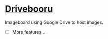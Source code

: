 # [Drivebooru](https://senchoupekora.github.io/drivebooru/)
Imageboard using Google Drive to host images.

- [ ] More features...